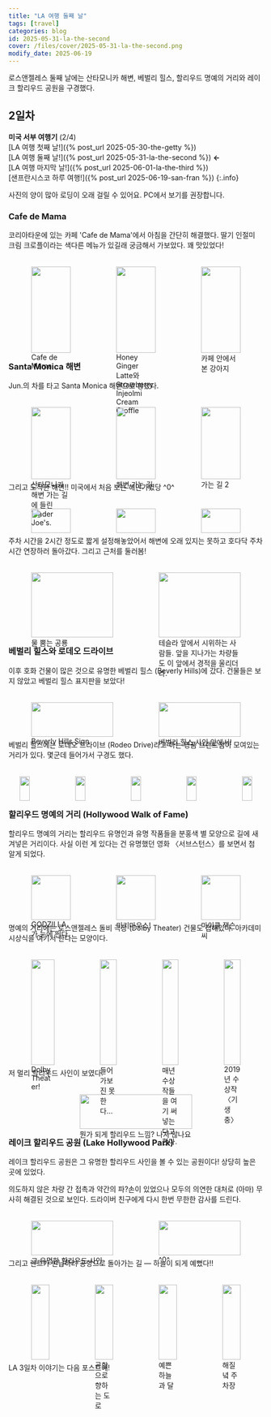 ```yaml
---
title: "LA 여행 둘째 날"
tags: [travel]
categories: blog
id: 2025-05-31-la-the-second
cover: /files/cover/2025-05-31-la-the-second.png
modify_date: 2025-06-19
---
```


로스앤젤레스 둘째 날에는 산타모니카 해변, 베벌리 힐스, 할리우드 명예의 거리와 레이크 할리우드 공원을 구경했다.
<!--more-->

## 2일차

**미국 서부 여행기** (2/4)<br>[LA 여행 첫째 날!]({% post_url 2025-05-30-the-getty %})<br>[LA 여행 둘째 날!]({% post_url 2025-05-31-la-the-second %}) **←**<br>[LA 여행 마지막 날!]({% post_url 2025-06-01-la-the-third %})<br>[샌프란시스코 하루 여행!]({% post_url 2025-06-19-san-fran %})
{:.info}

사진의 양이 많아 로딩이 오래 걸릴 수 있어요. PC에서 보기를 권장합니다.

### Cafe de Mama

코리아타운에 있는 카페 'Cafe de Mama'에서 아침을 간단히 해결했다. 딸기 인절미 크림 크로플이라는 색다른 메뉴가 있길래 궁금해서 가보았다. 꽤 맛있었다!

<div class="row" style="display: flex; justify-content: center;">
    <div style="position:relative; float:left; padding:5px; width:33%">
        <figure>
        <a href="/files/img/Cafe_de_mama1.png" data-lightbox="vis">
            <img src = "/files/img/Cafe_de_mama1.png" alt=""
            title = "Cafe_de_mama1" width="100%">
        </a>
        <figcaption>Cafe de Mama</figcaption>
        </figure>
    </div>
    <div style="position:relative; float:left; padding:5px; width:33%">
        <figure>
        <a href="/files/img/Cafe_de_mama2.png" data-lightbox="vis">
            <img src = "/files/img/Cafe_de_mama2.png" alt=""
            title = "Cafe_de_mama2" width="100%">
        </a>
        <figcaption>Honey Ginger Latte와 Strawberry Injeolmi Cream Croffle</figcaption>
        </figure>
    </div>
    <div style="position:relative; float:left; padding:5px; width:33%">
        <figure>
        <a href="/files/img/Cafe_de_mama3.gif" data-lightbox="vis">
            <img src = "/files/img/Cafe_de_mama3.gif" alt=""
            title = "Cafe_de_mama3" width="100%">
        </a>
        <figcaption>카페 안에서 본 강아지</figcaption>
        </figure>
    </div>
</div>

### Santa Monica 해변

Jun.의 차를 타고 Santa Monica 해변으로 향했다. 

<div class="row" style="display: flex; justify-content: center;">
    <div style="position:relative; float:left; padding:5px; width:33%">
        <figure>
        <a href="/files/img/Santa monica_Trader Joe.png" data-lightbox="vis">
            <img src = "/files/img/Santa monica_Trader Joe.png" alt=""
            title = "Santa monica_Trader Joe" width="100%">
        </a>
        <figcaption>산타모니카 해변 가는 길에 들린 Trader Joe's.</figcaption>
        </figure>
    </div>
    <div style="position:relative; float:left; padding:5px; width:33%">
        <figure>
        <a href="/files/img/Santa monica_going_to1.png" data-lightbox="vis">
            <img src = "/files/img/Santa monica_going_to1.png" alt=""
            title = "Santa monica_going_to1" width="100%">
        </a>
        <figcaption>해변 가는 길</figcaption>
        </figure>
    </div>
    <div style="position:relative; float:left; padding:5px; width:33%">
        <figure>
        <a href="/files/img/Santa monica_going_to2.png" data-lightbox="vis">
            <img src = "/files/img/Santa monica_going_to2.png" alt=""
            title = "Santa monica_going_to2" width="100%">
        </a>
        <figcaption>가는 길 2</figcaption>
        </figure>
    </div>
</div>

그리고 도착한 해변!! 미국에서 처음 보는 해안가였당 ^0^

<div class="row" style="display: flex; justify-content: center;">
    <div style="position:relative; float:left; padding:5px; width:33%">
        <figure>
        <a href="/files/img/Santa monica_beach2.png" data-lightbox="vis">
            <img src = "/files/img/Santa monica_beach2.png" alt=""
            title = "Santa monica_beach2" width="100%">
        </a>
        <figcaption></figcaption>
        </figure>
    </div>
    <div style="position:relative; float:left; padding:5px; width:33%">
        <figure>
        <a href="/files/img/Santa monica_beach1.png" data-lightbox="vis">
            <img src = "/files/img/Santa monica_beach1.png" alt=""
            title = "Santa monica_beach1" width="100%">
        </a>
        <figcaption></figcaption>
        </figure>
    </div>
    <div style="position:relative; float:left; padding:5px; width:33%">
        <figure>
        <a href="/files/img/Santa monica_beach3.png" data-lightbox="vis">
            <img src = "/files/img/Santa monica_beach3.png" alt=""
            title = "Santa monica_beach3" width="100%">
        </a>
        <figcaption></figcaption>
        </figure>
    </div>
</div>

주차 시간을 2시간 정도로 짧게 설정해놓았어서 해변에 오래 있지는 못하고 호다닥 주차 시간 연장하러 돌아갔다. 그리고 근처를 둘러봄!

<div class="row" style="display: flex; justify-content: center;">
    <div style="position:relative; float:left; padding:5px; width:50%">
        <figure>
        <a href="/files/img/Santa monica_dino.png" data-lightbox="vis">
            <img src = "/files/img/Santa monica_dino.png" alt=""
            title = "Santa monica_dino" width="100%">
        </a>
        <figcaption>물 뿜는 공룡</figcaption>
        </figure>
    </div>
    <div style="position:relative; float:left; padding:5px; width:50%">
        <figure>
        <a href="/files/img/Santa monica_tesla.png" data-lightbox="vis">
            <img src = "/files/img/Santa monica_tesla.png" alt=""
            title = "Santa monica_tesla" width="100%">
        </a>
        <figcaption>테슬라 앞에서 시위하는 사람들. 앞을 지나가는 차량들도 이 앞에서 경적을 울리더라.</figcaption>
        </figure>
    </div>
</div>

### 베벌리 힐스와 로데오 드라이브

이후 호화 건물이 많은 것으로 유명한 베벌리 힐스 (Beverly Hills)에 갔다. 건물들은 보지 않았고 베벌리 힐스 표지판을 보았다!

<div class="row" style="display: flex; justify-content: center;">
    <div style="position:relative; float:left; padding:5px; width:50%">
        <figure>
        <a href="/files/img/Beverly_hills1.png" data-lightbox="vis">
            <img src = "/files/img/Beverly_hills1.png" alt=""
            title = "Beverly_hills1" width="100%">
        </a>
        <figcaption>Beverly Hills Sign</figcaption>
        </figure>
    </div>
    <div style="position:relative; float:left; padding:5px; width:50%">
        <figure>
        <a href="/files/img/Beverly_hills2.png" data-lightbox="vis">
            <img src = "/files/img/Beverly_hills2.png" alt=""
            title = "Beverly_hills2" width="100%">
        </a>
        <figcaption>베벌리 힐스 사인 앞에서!</figcaption>
        </figure>
    </div>
</div>

베벌리 힐스에는 로데오 드라이브 (Rodeo Drive)라고 하는 명품 브랜드점이 모여있는 거리가 있다. 몇군데 들어가서 구경도 했다. 

<div class="row" style="display: flex; justify-content: center;">
    <div style="position:relative; float:left; padding:5px; width:20%">
        <figure>
        <a href="/files/img/Rodeo_dr1.png" data-lightbox="vis">
            <img src = "/files/img/Rodeo_dr1.png" alt=""
            title = "Rodeo_dr1" width="100%">
        </a>
        <figcaption></figcaption>
        </figure>
    </div>
    <div style="position:relative; float:left; padding:5px; width:20%">
        <figure>
        <a href="/files/img/Rodeo_dr2.png" data-lightbox="vis">
            <img src = "/files/img/Rodeo_dr2.png" alt=""
            title = "Rodeo_dr2" width="100%">
        </a>
        <figcaption></figcaption>
        </figure>
    </div>
    <div style="position:relative; float:left; padding:5px; width:20%">
        <figure>
        <a href="/files/img/Rodeo_dr3.png" data-lightbox="vis">
            <img src = "/files/img/Rodeo_dr3.png" alt=""
            title = "Rodeo_dr3" width="100%">
        </a>
        <figcaption></figcaption>
        </figure>
    </div>
    <div style="position:relative; float:left; padding:5px; width:20%">
        <figure>
        <a href="/files/img/Rodeo_dr4.png" data-lightbox="vis">
            <img src = "/files/img/Rodeo_dr4.png" alt=""
            title = "Rodeo_dr4" width="100%">
        </a>
        <figcaption></figcaption>
        </figure>
    </div>
    <div style="position:relative; float:left; padding:5px; width:20%">
        <figure>
        <a href="/files/img/Rodeo_dr5.png" data-lightbox="vis">
            <img src = "/files/img/Rodeo_dr5.png" alt=""
            title = "Rodeo_dr5" width="100%">
        </a>
        <figcaption></figcaption>
        </figure>
    </div>
</div>

### 할리우드 명예의 거리 (Hollywood Walk of Fame)

할리우드 명예의 거리는 할리우드 유명인과 유명 작품들을 분홍색 별 모양으로 길에 새겨넣은 거리이다. 사실 이런 게 있다는 건 유명했던 영화 〈서브스턴스〉를 보면서 첨 알게 되었다.

<div class="row" style="display: flex; justify-content: center;">
    <div style="position:relative; float:left; padding:5px; width:33%">
        <figure>
        <a href="/files/img/Hollywood_wof1.png" data-lightbox="vis">
            <img src = "/files/img/Hollywood_wof1.png" alt=""
            title = "Hollywood_wof1" width="100%">
        </a>
        <figcaption>GODZILLA가 눈에 띈다.</figcaption>
        </figure>
    </div>
    <div style="position:relative; float:left; padding:5px; width:33%">
        <figure>
        <a href="/files/img/Hollywood_wof2.png" data-lightbox="vis">
            <img src = "/files/img/Hollywood_wof2.png" alt=""
            title = "Hollywood_wof2" width="100%">
        </a>
        <figcaption>미키마우스!</figcaption>
        </figure>
    </div>
    <div style="position:relative; float:left; padding:5px; width:33%">
        <figure>
        <a href="/files/img/Hollywood_wof3.png" data-lightbox="vis">
            <img src = "/files/img/Hollywood_wof3.png" alt=""
            title = "Hollywood_wof3" width="100%">
        </a>
        <figcaption>마이클 잭슨씨</figcaption>
        </figure>
    </div>
</div>


명예의 거리에는 로스앤젤레스 돌비 극장 (Dolby Theater) 건물도 접해있다. 아카데미 시상식을 여기서 한다는 모양이다.

<div class="row" style="display: flex; justify-content: center;">
    <div style="position:relative; float:left; padding:5px; width:25%">
        <figure>
        <a href="/files/img/Dolby_Theater1.png" data-lightbox="vis">
            <img src = "/files/img/Dolby_Theater1.png" alt=""
            title = "Dolby_Theater1" width="100%">
        </a>
        <figcaption>Dolby Theater!</figcaption>
        </figure>
    </div>
    <div style="position:relative; float:left; padding:5px; width:25%">
        <figure>
        <a href="/files/img/Dolby_Theater2.png" data-lightbox="vis">
            <img src = "/files/img/Dolby_Theater2.png" alt=""
            title = "Dolby_Theater2" width="100%">
        </a>
        <figcaption>들어가보진 못한다…</figcaption>
        </figure>
    </div>
    <div style="position:relative; float:left; padding:5px; width:25%">
        <figure>
        <a href="/files/img/Dolby_Theater3.png" data-lightbox="vis">
            <img src = "/files/img/Dolby_Theater3.png" alt=""
            title = "Dolby_Theater3" width="100%">
        </a>
        <figcaption>매년 수상작들을 여기 써넣는다고 한다.</figcaption>
        </figure>
    </div>
    <div style="position:relative; float:left; padding:5px; width:25%">
        <figure>
        <a href="/files/img/Dolby_Theater4.png" data-lightbox="vis">
            <img src = "/files/img/Dolby_Theater4.png" alt=""
            title = "Dolby_Theater4" width="100%">
        </a>
        <figcaption>2019년 수상작 〈기생충〉</figcaption>
        </figure>
    </div>
</div>

저 멀리 할리우드 사인이 보였다.

<div class="row" style="display: flex; justify-content: center;">
    <div style="position:relative; float:left; padding:5px; width:60%">
        <figure>
        <a href="/files/img/Hollywood_wof_sign.png" data-lightbox="vis">
            <img src = "/files/img/Hollywood_wof_sign.png" alt=""
            title = "Hollywood_wof_sign" width="100%">
        </a>
        <figcaption>뭔가 되게 할리우드 느낌? 나지 않나요</figcaption>
        </figure>
    </div>
</div>


### 레이크 할리우드 공원 (Lake Hollywood Park)

레이크 할리우드 공원은 그 유명한 할리우드 사인을 볼 수 있는 공원이다! 상당히 높은 곳에 있었다. 

의도하지 않은 차량 간 접촉과 약간의 파?손이 있었으나 모두의 의연한 대처로 (아마) 무사히 해결된 것으로 보인다. 드라이버 친구에게 다시 한번 무한한 감사를 드린다.

<div class="row" style="display: flex; justify-content: center;">
    <div style="position:relative; float:left; padding:5px; width:50%">
        <figure>
        <a href="/files/img/Lake Hollywood Park1.png" data-lightbox="vis">
            <img src = "/files/img/Lake Hollywood Park1.png" alt=""
            title = "Lake Hollywood Park1" width="100%">
        </a>
        <figcaption>그 유명한 할리우드 사인</figcaption>
        </figure>
    </div>
    <div style="position:relative; float:left; padding:5px; width:50%">
        <figure>
        <a href="/files/img/Lake Hollywood Park2.png" data-lightbox="vis">
            <img src = "/files/img/Lake Hollywood Park2.png" alt=""
            title = "Lake Hollywood Park2" width="100%">
        </a>
        <figcaption>^0^</figcaption>
        </figure>
    </div>
</div>

그리고 렌트카 반납하러 공항으로 돌아가는 길 — 하늘이 되게 예뻤다!!

<div class="row" style="display: flex; justify-content: center;">
    <div style="position:relative; float:left; padding:5px; width:25%">
        <figure>
        <a href="/files/img/Returning Car_lax4.gif" data-lightbox="vis">
            <img src = "/files/img/Returning Car_lax4.gif" alt=""
            title = "Returning Car_lax4" width="100%">
        </a>
        <figcaption></figcaption>
        </figure>
    </div>
    <div style="position:relative; float:left; padding:5px; width:25%">
        <figure>
        <a href="/files/img/Returning Car_lax1.png" data-lightbox="vis">
            <img src = "/files/img/Returning Car_lax1.png" alt=""
            title = "Returning Car_lax1" width="100%">
        </a>
        <figcaption>공항으로 향하는 도로</figcaption>
        </figure>
    </div>
    <div style="position:relative; float:left; padding:5px; width:25%">
        <figure>
        <a href="/files/img/Returning Car_lax2.png" data-lightbox="vis">
            <img src = "/files/img/Returning Car_lax2.png" alt=""
            title = "Returning Car_lax2" width="100%">
        </a>
        <figcaption>예쁜 하늘과 달</figcaption>
        </figure>
    </div>
    <div style="position:relative; float:left; padding:5px; width:25%">
        <figure>
        <a href="/files/img/Returning Car_lax3.png" data-lightbox="vis">
            <img src = "/files/img/Returning Car_lax3.png" alt=""
            title = "Returning Car_lax3" width="100%">
        </a>
        <figcaption>해질녘 주차장</figcaption>
        </figure>
    </div>
</div>

LA 3일차 이야기는 다음 포스트에!